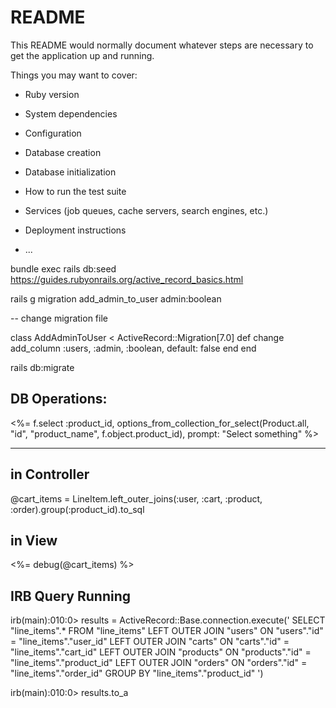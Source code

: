 # README

This README would normally document whatever steps are necessary to get the
application up and running.

Things you may want to cover:

* Ruby version

* System dependencies

* Configuration

* Database creation

* Database initialization

* How to run the test suite

* Services (job queues, cache servers, search engines, etc.)

* Deployment instructions

* ...

bundle exec rails db:seed
https://guides.rubyonrails.org/active_record_basics.html


rails g migration add_admin_to_user admin:boolean

-- change migration file

class AddAdminToUser < ActiveRecord::Migration[7.0]
  def change
    add_column :users, :admin, :boolean, default: false
  end
end


rails db:migrate


DB Operations:
----------------------------
<%= f.select :product_id,
              options_from_collection_for_select(Product.all, "id", "product_name", f.object.product_id), 
              prompt: "Select something" %>



------------------------
in Controller
-------------
@cart_items = LineItem.left_outer_joins(:user, :cart, :product, :order).group(:product_id).to_sql

in View
-----------------
<%= debug(@cart_items) %>

IRB Query Running
--------------
irb(main):010:0> results = ActiveRecord::Base.connection.execute(' SELECT "line_items".* FROM "line_items" LEFT OUTER JOIN "users" ON "users"."id" = "line_items"."user_id" LEFT OUTER JOIN "carts" ON "carts"."id" = "line_items"."cart_id" LEFT OUTER JOIN "products" ON "products"."id" = "line_items"."product_id" LEFT OUTER JOIN "orders" ON "orders"."id" = "line_items"."order_id" GROUP BY "line_items"."product_id" ')

irb(main):010:0> results.to_a




